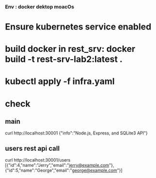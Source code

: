 ### Env : docker dektop moacOs

# Ensure kubernetes service enabled
# build docker in rest_srv: docker build -t rest-srv-lab2:latest .
# kubectl apply -f infra.yaml

# check 

## main
curl http://localhost:30001
{"info":"Node.js, Express, and SQLite3 API"}

## users rest api call 
curl http://localhost:30001/users
[{"id":4,"name":"Jerry","email":"jerry@example.com"},{"id":5,"name":"George","email":"george@example.com"}]